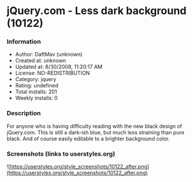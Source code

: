 # jQuery.com - Less dark background (10122)

### Information
- Author: DaftMav (unknown)
- Created at: unknown
- Updated at: 8/30/2008, 11:20:17 AM
- License: NO-REDISTRIBUTION
- Category: jquery
- Rating: undefined
- Total installs: 201
- Weekly installs: 0


### Description
For anyone who is having difficulty reading with the new black design of jQuery.com. This is still a dark-ish blue, but much less straining than pure black. And of course easily editable to a brighter background color.


### Screenshots (links to userstyles.org)
![https://userstyles.org/style_screenshots/10122_after.png](https://userstyles.org/style_screenshots/10122_after.png)


